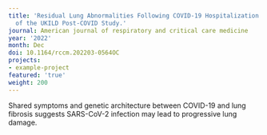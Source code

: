 ```yaml
---
title: 'Residual Lung Abnormalities Following COVID-19 Hospitalization: Interim Analysis
  of the UKILD Post-COVID Study.'
journal: American journal of respiratory and critical care medicine
year: '2022'
month: Dec
doi: 10.1164/rccm.202203-0564OC
projects:
- example-project
featured: 'true'
weight: 200
---
```


Shared symptoms and genetic architecture between COVID-19 and lung fibrosis suggests SARS-CoV-2 infection may lead to progressive lung damage.